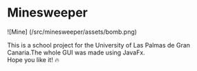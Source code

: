 # Minesweeper

![Mine] (/src/minesweeper/assets/bomb.png)

This is a school project for the University of Las Palmas de Gran Canaria.The whole GUI was made using JavaFx.\
Hope you like it! :fire:
